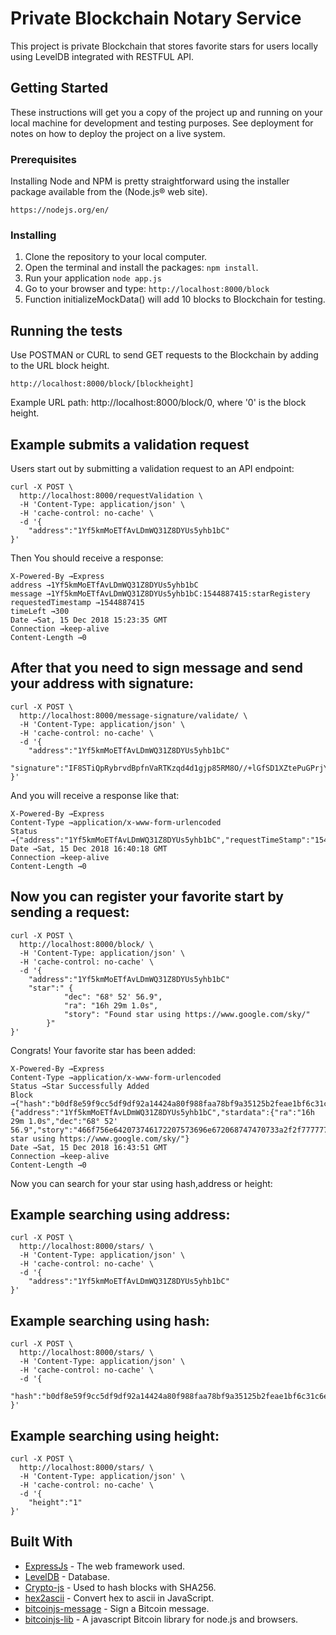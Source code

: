 # Private Blockchain Notary Service

This project is private Blockchain that stores favorite stars for users locally using LevelDB integrated with RESTFUL API.

## Getting Started

These instructions will get you a copy of the project up and running on your local machine for development and testing purposes. See deployment for notes on how to deploy the project on a live system.

### Prerequisites

Installing Node and NPM is pretty straightforward using the installer package available from the (Node.js® web site).

```
https://nodejs.org/en/
```

### Installing

1. Clone the repository to your local computer.
2. Open the terminal and install the packages: `npm install`.
3. Run your application `node app.js`
4. Go to your browser and type: `http://localhost:8000/block`
5. Function initializeMockData() will add 10 blocks to Blockchain for testing.

## Running the tests

Use POSTMAN or CURL to send GET requests to the Blockchain by adding to the URL block height.

```
http://localhost:8000/block/[blockheight]
```

Example URL path:
http://localhost:8000/block/0, where '0' is the block height.

## Example submits a validation request

Users start out by submitting a validation request to an API endpoint:

```
curl -X POST \
  http://localhost:8000/requestValidation \
  -H 'Content-Type: application/json' \
  -H 'cache-control: no-cache' \
  -d '{
    "address":"1Yf5kmMoETfAvLDmWQ31Z8DYUs5yhb1bC"
}'
```

Then You should receive a response:

```
X-Powered-By →Express
address →1Yf5kmMoETfAvLDmWQ31Z8DYUs5yhb1bC
message →1Yf5kmMoETfAvLDmWQ31Z8DYUs5yhb1bC:1544887415:starRegistery
requestedTimestamp →1544887415
timeLeft →300
Date →Sat, 15 Dec 2018 15:23:35 GMT
Connection →keep-alive
Content-Length →0
```

## After that you need to sign message and send your address with signature:

```
curl -X POST \
  http://localhost:8000/message-signature/validate/ \
  -H 'Content-Type: application/json' \
  -H 'cache-control: no-cache' \
  -d '{
    "address":"1Yf5kmMoETfAvLDmWQ31Z8DYUs5yhb1bC"
    "signature":"IF8STiQpRybrvdBpfnVaRTKzqd4d1gjp85RM8O//+lGfSD1XZtePuGPrjYGHQSVEEqau+tyCnGQf1Bo1b4uLgYM="
}'
```

And you will receive a response like that:

```
X-Powered-By →Express
Content-Type →application/x-www-form-urlencoded
Status →{"address":"1Yf5kmMoETfAvLDmWQ31Z8DYUs5yhb1bC","requestTimeStamp":"1544892006","message":"1Yf5kmMoETfAvLDmWQ31Z8DYUs5yhb1bC:1544892006:starRegistery","validationWindow":1800,"messageSignature":true}
Date →Sat, 15 Dec 2018 16:40:18 GMT
Connection →keep-alive
Content-Length →0
```

## Now you can register your favorite start by sending a request:

```
curl -X POST \
  http://localhost:8000/block/ \
  -H 'Content-Type: application/json' \
  -H 'cache-control: no-cache' \
  -d '{
    "address":"1Yf5kmMoETfAvLDmWQ31Z8DYUs5yhb1bC"
    "star":" {
            "dec": "68° 52' 56.9",
            "ra": "16h 29m 1.0s",
            "story": "Found star using https://www.google.com/sky/"
        }"
}'
```

Congrats! Your favorite star has been added:

```
X-Powered-By →Express
Content-Type →application/x-www-form-urlencoded
Status →Star Successfully Added
Block →{"hash":"b0df8e59f9cc5df9df92a14424a80f988faa78bf9a35125b2feae1bf6c31c6ed","height":113,"body":{"address":"1Yf5kmMoETfAvLDmWQ31Z8DYUs5yhb1bC","stardata":{"ra":"16h 29m 1.0s","dec":"68° 52' 56.9","story":"466f756e642073746172207573696e672068747470733a2f2f7777772e676f6f676c652e636f6d2f736b792f"}},"time":"1544892231","previousBlockHash":"2230724804633f7862c1038f558be8edb7a488b93cb4126601970321978fd948","storyDecoded":"Found star using https://www.google.com/sky/"}
Date →Sat, 15 Dec 2018 16:43:51 GMT
Connection →keep-alive
Content-Length →0
```

Now you can search for your star using hash,address or height:

## Example searching using address:

```
curl -X POST \
  http://localhost:8000/stars/ \
  -H 'Content-Type: application/json' \
  -H 'cache-control: no-cache' \
  -d '{
    "address":"1Yf5kmMoETfAvLDmWQ31Z8DYUs5yhb1bC"
}'
```

## Example searching using hash:

```
curl -X POST \
  http://localhost:8000/stars/ \
  -H 'Content-Type: application/json' \
  -H 'cache-control: no-cache' \
  -d '{
    "hash":"b0df8e59f9cc5df9df92a14424a80f988faa78bf9a35125b2feae1bf6c31c6ed"
}'
```

## Example searching using height:

```
curl -X POST \
  http://localhost:8000/stars/ \
  -H 'Content-Type: application/json' \
  -H 'cache-control: no-cache' \
  -d '{
    "height":"1"
}'
```

## Built With

- [ExpressJs](https://expressjs.com) - The web framework used.
- [LevelDB](http://leveldb.org/) - Database.
- [Crypto-js](https://www.npmjs.com/package/crypto-js) - Used to hash blocks with SHA256.
- [hex2ascii](https://www.npmjs.com/package/hex2ascii) - Convert hex to ascii in JavaScript.
- [bitcoinjs-message](https://www.npmjs.com/package/bitcoinjs-message) - Sign a Bitcoin message.
- [bitcoinjs-lib](https://www.npmjs.com/package/bitcoinjs-lib) - A javascript Bitcoin library for node.js and browsers.
